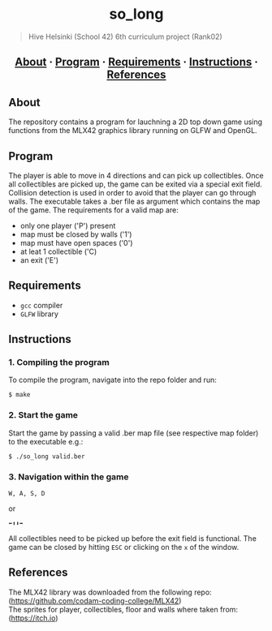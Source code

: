 <h1 align="center">so_long</h1>

> Hive Helsinki (School 42) 6th curriculum project (Rank02)

<h2 align="center">
	<a href="#about">About</a>
	<span> · </span>
	<a href="#program">Program</a>
	<span> · </span>
	<a href="#requirements">Requirements</a>
	<span> · </span>
	<a href="#instructions">Instructions</a>
	<span> · </span>
	<a href="#references">References</a>
</h2>

## About
The repository contains a program for lauchning a 2D top down game using functions from the MLX42 graphics library running on GLFW and OpenGL.

## Program
The player is able to move in 4 directions and can pick up collectibles. Once all collectibles are picked up, the game
can be exited via a special exit field. Collision detection is used in order to avoid that the player can go through walls.
The executable takes a .ber file as argument which contains the map of the game. The requirements for a valid map are:
- only one player ('P') present
- map must be closed by walls ('1')
- map must have open spaces ('0')
- at leat 1 collectible ('C)
- an exit ('E')

## Requirements
- `gcc` compiler
- `GLFW` library

## Instructions

### 1. Compiling the program

To compile the program, navigate into the repo folder and run:

```
$ make 
```

### 2. Start the game

Start the game by passing a valid .ber map file (see respective map folder) to the executable e.g.:
```
$ ./so_long valid.ber
```

### 3. Navigation within the game

```
W, A, S, D
```
or
```
⬅︎⬆︎⬇︎➡︎
```
All collectibles need to be picked up before the exit field is functional.
The game can be closed by hitting `ESC` or clicking on the `x` of the window.

## References
The MLX42 library was downloaded from the following repo: (https://github.com/codam-coding-college/MLX42)  
The sprites for player, collectibles, floor and walls where taken from: (https://itch.io)
